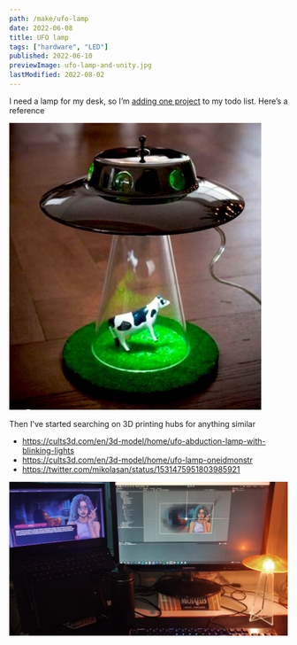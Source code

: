 ```yaml
---
path: /make/ufo-lamp
date: 2022-06-08
title: UFO lamp
tags: ["hardware", "LED"]
published: 2022-06-10
previewImage: ufo-lamp-and-unity.jpg
lastModified: 2022-08-02
---
```


I need a lamp for my desk, so I’m [adding one project](https://twitter.com/mikolasan/status/1528078099568414721) to my todo list. Here’s a reference

![referense from pinterest](./ufo-lamp.jpg)

Then I've started searching on 3D printing hubs for anything similar

- https://cults3d.com/en/3d-model/home/ufo-abduction-lamp-with-blinking-lights
- https://cults3d.com/en/3d-model/home/ufo-lamp-oneidmonstr
- https://twitter.com/mikolasan/status/1531475951803985921

![real example from a unity developer](./ufo-lamp-and-unity.jpg)
